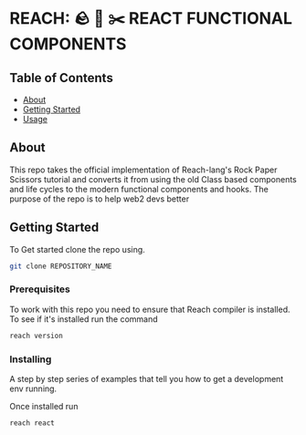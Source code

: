 # REACH: 🪨️ 📜️ ✂️ REACT FUNCTIONAL COMPONENTS

## Table of Contents

- [About](#about)
- [Getting Started](#getting_started)
- [Usage](#usage)
<!-- - [Contributing](../CONTRIBUTING.md) -->

## About <a name = "about"></a>

This repo takes the official implementation of Reach-lang's Rock Paper Scissors tutorial and converts it from using the old Class based components and life cycles to the modern functional components and hooks.
The purpose of the repo is to help web2 devs better 

## Getting Started <a name = "getting_started"></a>

To Get started clone the repo using.
```bash
git clone REPOSITORY_NAME
```

### Prerequisites

To work with this repo you need to ensure that Reach compiler is installed. 
To see if it's installed run the command
```bash
reach version
```

### Installing

A step by step series of examples that tell you how to get a development env running.

Once installed run

```
reach react
```


